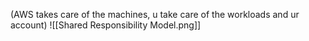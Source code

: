 (AWS takes care of the machines, u take care of the workloads and ur account)
![[Shared Responsibility Model.png]]

